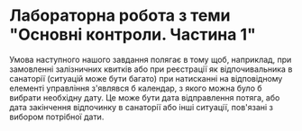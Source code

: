 # Лабораторна робота з теми "Основні контроли. Частина 1"

Умова наступного нашого завдання полягає в тому щоб, наприклад,
при замовленні залізничних квитків або при реєстрації як відпочивальника в санаторії (ситуацій може бути багато) при натисканні на відповідному елементі управління з'являвся б календар, з якого можна було б вибрати необхідну дату. Це
може бути дата відправлення потяга, або дата закінчення відпочинку в
санаторії або інші ситуації, пов'язані з вибором потрібної дати.
